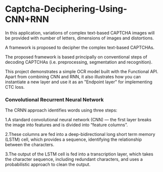 # Captcha-Deciphering-Using-CNN+RNN

In this application, variations of complex text-based CAPTCHA images will be provided with number of letters, dimensions of images and distortions.

A framework is proposed to decipher the complex text-based CAPTCHAs. 

The proposed framework is based principally on conventional steps of decoding CAPTCHAs (i.e. preprocessing, segmentation and recognition). 

This project demonstrates a simple OCR model built with the Functional API. Apart from combining CNN and RNN, it also illustrates how you can instantiate a new layer and use it as an "Endpoint layer" for implementing CTC loss.



### Convolutional Recurrent Neural Network

The CRNN approach identifies words using three steps:

1.A standard convolutional neural network (CNN) — the first layer breaks the image into features and is divided into “feature columns”.

2.These columns are fed into a deep-bidirectional long short term memory (LSTM) cell, which provides a sequence, identifying the relationship between the characters.

3.The output of the LSTM cell is fed into a transcription layer, which takes the character sequence, including redundant characters, and uses a probabilistic approach to clean the output.


